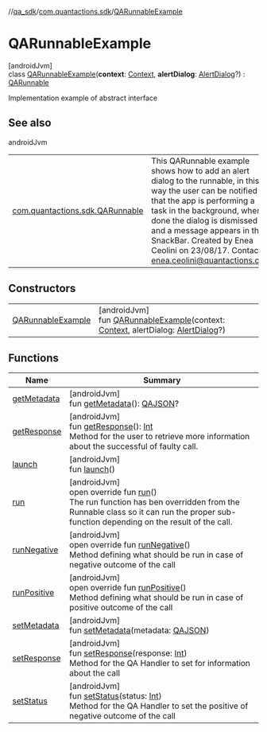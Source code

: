 //[qa_sdk](../../../index.md)/[com.quantactions.sdk](../index.md)/[QARunnableExample](index.md)

# QARunnableExample

[androidJvm]\
class [QARunnableExample](index.md)(**context**: [Context](https://developer.android.com/reference/kotlin/android/content/Context.html), **alertDialog**: [AlertDialog](https://developer.android.com/reference/kotlin/androidx/appcompat/app/AlertDialog.html)?) : [QARunnable](../-q-a-runnable/index.md)

Implementation example of abstract interface

## See also

androidJvm

| | |
|---|---|
| [com.quantactions.sdk.QARunnable](../-q-a-runnable/index.md) | This QARunnable example shows how to add an alert dialog to the runnable, in this way the user can be notified that the app is performing a task in the background, when done the dialog is dismissed and a message appears in the SnackBar. Created by Enea Ceolini on 23/08/17. Contact: enea.ceolini@quantactions.com |

## Constructors

| | |
|---|---|
| [QARunnableExample](-q-a-runnable-example.md) | [androidJvm]<br>fun [QARunnableExample](-q-a-runnable-example.md)(context: [Context](https://developer.android.com/reference/kotlin/android/content/Context.html), alertDialog: [AlertDialog](https://developer.android.com/reference/kotlin/androidx/appcompat/app/AlertDialog.html)?) |

## Functions

| Name | Summary |
|---|---|
| [getMetadata](../-q-a-runnable/get-metadata.md) | [androidJvm]<br>fun [getMetadata](../-q-a-runnable/get-metadata.md)(): [QAJSON](../-q-a-j-s-o-n/index.md)? |
| [getResponse](../-q-a-runnable/get-response.md) | [androidJvm]<br>fun [getResponse](../-q-a-runnable/get-response.md)(): [Int](https://kotlinlang.org/api/latest/jvm/stdlib/kotlin/-int/index.html)<br>Method for the user to retrieve more information about the successful of faulty call. |
| [launch](../-q-a-runnable/launch.md) | [androidJvm]<br>fun [launch](../-q-a-runnable/launch.md)() |
| [run](../-q-a-runnable/run.md) | [androidJvm]<br>open override fun [run](../-q-a-runnable/run.md)()<br>The run function has ben overridden from the Runnable class so it can run the proper sub-function depending on the result of the call. |
| [runNegative](run-negative.md) | [androidJvm]<br>open override fun [runNegative](run-negative.md)()<br>Method defining what should be run in case of negative outcome of the call |
| [runPositive](run-positive.md) | [androidJvm]<br>open override fun [runPositive](run-positive.md)()<br>Method defining what should be run in case of positive outcome of the call |
| [setMetadata](../-q-a-runnable/set-metadata.md) | [androidJvm]<br>fun [setMetadata](../-q-a-runnable/set-metadata.md)(metadata: [QAJSON](../-q-a-j-s-o-n/index.md)) |
| [setResponse](../-q-a-runnable/set-response.md) | [androidJvm]<br>fun [setResponse](../-q-a-runnable/set-response.md)(response: [Int](https://kotlinlang.org/api/latest/jvm/stdlib/kotlin/-int/index.html))<br>Method for the QA Handler to set for information about the call |
| [setStatus](../-q-a-runnable/set-status.md) | [androidJvm]<br>fun [setStatus](../-q-a-runnable/set-status.md)(status: [Int](https://kotlinlang.org/api/latest/jvm/stdlib/kotlin/-int/index.html))<br>Method for the QA Handler to set the positive of negative outcome of the call |

